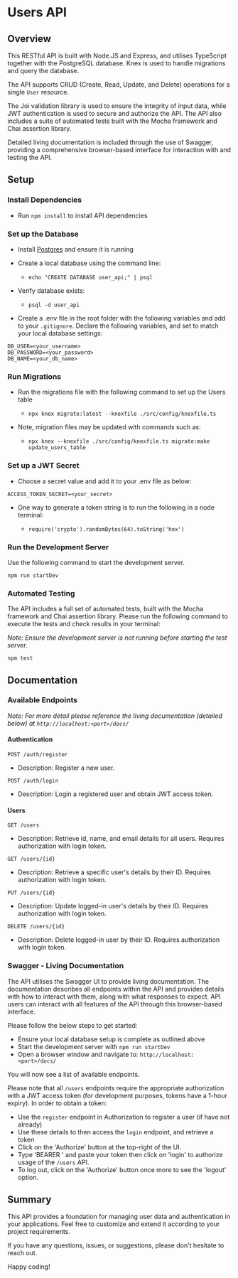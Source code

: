 # Users API

## Overview

This RESTful API is built with Node.JS and Express, and utilises TypeScript together with the PostgreSQL database. Knex is used to handle migrations and query the database.

The API supports CRUD (Create, Read, Update, and Delete) operations for a single `User` resource.

The Joi validation library is used to ensure the integrity of input data, while JWT authentication is used to secure and authorize the API. The API also includes a suite of automated tests built with the Mocha framework and Chai assertion library.

Detailed living documentation is included through the use of Swagger, providing a comprehensive browser-based interface for interaction with and testing the API.

## Setup

### Install Dependencies

- Run `npm install` to install API dependencies

### Set up the Database

- Install [Postgres](https://www.postgresql.org/) and ensure it is running

- Create a local database using the command line:

  - `echo "CREATE DATABASE user_api;" | psql`

- Verify database exists:

  - `psql -d user_api`

- Create a .env file in the root folder with the following variables and add to your `.gitignore`. Declare the following variables, and set to match your local database settings:

```
DB_USER=<your_username>
DB_PASSWORD=<your_password>
DB_NAME=<your_db_name>
```

### Run Migrations

- Run the migrations file with the following command to set up the Users table

  - `npx knex migrate:latest --knexfile ./src/config/knexfile.ts`

- Note, migration files may be updated with commands such as:

  - `npx knex --knexfile ./src/config/knexfile.ts migrate:make update_users_table`

### Set up a JWT Secret

- Choose a secret value and add it to your .env file as below:

```
ACCESS_TOKEN_SECRET=<your_secret>
```

- One way to generate a token string is to run the following in a node terminal:

  - `require('crypto').randomBytes(64).toString('hex')`

### Run the Development Server

Use the following command to start the development server.

`npm run startDev`

### Automated Testing

The API includes a full set of automated tests, built with the Mocha framework and Chai assertion library. Please run the following command to execute the tests and check results in your terminal:

_Note: Ensure the development server is not running before starting the test server._

`npm test`

## Documentation

### Available Endpoints

_Note: For more detail please reference the living documentation (detailed below) at `http://localhost:<port>/docs/`_

#### Authentication

`POST /auth/register`

- Description: Register a new user.

`POST /auth/login`

- Description: Login a registered user and obtain JWT access token.

#### Users

`GET /users`

- Description: Retrieve id, name, and email details for all users. Requires authorization with login token.

`GET /users/{id}`

- Description: Retrieve a specific user's details by their ID. Requires authorization with login token.

`PUT /users/{id}`

- Description: Update logged-in user's details by their ID. Requires authorization with login token.

`DELETE /users/{id}`

- Description: Delete logged-in user by their ID. Requires authorization with login token.

### Swagger - Living Documentation

The API utilises the Swagger UI to provide living documentation. The documentation describes all endpoints within the API and provides details with how to interact with them, along with what responses to expect. API users can interact with all features of the API through this browser-based interface.

Please follow the below steps to get started:

- Ensure your local database setup is complete as outlined above
- Start the development server with `npm run startDev`
- Open a browser window and navigate to: `http://localhost:<port>/docs/`

You will now see a list of available endpoints.

Please note that all `/users` endpoints require the appropriate authorization with a JWT access token (for development purposes, tokens have a 1-hour expiry). In order to obtain a token:

- Use the `register` endpoint in Authorization to register a user (if have not already)
- Use these details to then access the `login` endpoint, and retrieve a token
- Click on the 'Authorize' button at the top-right of the UI.
- Type 'BEARER ' and paste your token then click on 'login' to authorize usage of the `/users` API.
- To log out, click on the 'Authorize' button once more to see the 'logout' option.

## Summary

This API provides a foundation for managing user data and authentication in your applications. Feel free to customize and extend it according to your project requirements.

If you have any questions, issues, or suggestions, please don't hesitate to reach out.

Happy coding!

